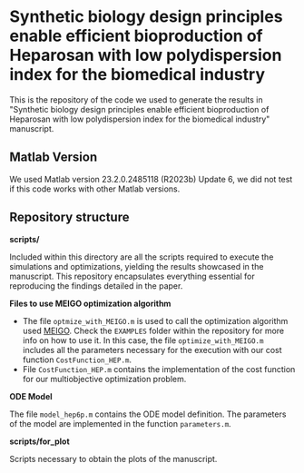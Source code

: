 # Synthetic biology design principles enable efficient bioproduction of Heparosan with low polydispersion index for the biomedical industry
This is the repository of the code we used to generate the results in "Synthetic biology design principles enable efficient bioproduction of Heparosan with low polydispersion index for the biomedical industry" manuscript.

## Matlab Version

We used Matlab version 23.2.0.2485118 (R2023b) Update 6, we did not test if this code works with other Matlab versions.

## Repository structure

**scripts/** 
 
Included within this directory are all the scripts required to execute the simulations and optimizations, yielding the results showcased in the manuscript. This repository encapsulates everything essential for reproducing the findings detailed in the paper.

**Files to use MEIGO optimization algorithm**

* The file `optmize_with_MEIGO.m` is used to call the optimization algorithm used [MEIGO](https://github.com/gingproc-IIM-CSIC/MEIGO64). Check the `EXAMPLES` folder within the repository for more info on how to use it. In this case, the file `optimize_with_MEIGO.m` includes all the parameters necessary for the execution with our cost function `CostFunction_HEP.m`.
* File `CostFunction_HEP.m` contains the implementation of the cost function for our multiobjective optimization problem.

**ODE Model**

The file `model_hep6p.m` contains the ODE model definition. The parameters of the model are implemented in the function `parameters.m`. 

**scripts/for_plot** 

Scripts necessary to obtain the plots of the manuscript.



